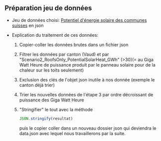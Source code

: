 ## Préparation jeu de données

- Jeu de données choisi: [Potentiel d'énergie solaire des communes suisses](http://www.uvek-gis.admin.ch/BFE/ogd/52/Solarenergiepotenziale_Gemeinden_Daecher_und_Fassaden.json)  en json

- Explication du traitement de ces données:

  1. Copier-coller les données brutes dans un fichier json

  2. Filtrer les données par canton (Vaud) et par "Scenario2_RoofsOnly_PotentialSolarHeat_GWh" (>30)(= au Giga Watt Heure de puissance produit par le panneau solaire pour de la chaleur sur les toits seulement)

  3. Exclusion des clés de l'objet json inutile à nos donnée (exemple le canton déjà trier)

  4. Trier les nouvelles données de l'étape 3 par ordre décroissant de puissance des Giga Watt Heure

  5. "Stringifier" le tout avec la méthode 

     ```js
     JSON.stringify(resultat)
     ```

     puis le copier coller dans un nouveau dossier json qui deviendra le data.json avec lequel nous travaillerons par la suite.
